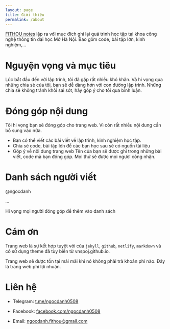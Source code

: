 ```yaml
---
layout: page
title: Giới thiệu
permalink: /about
---
```


[FITHOU notes](https://fithou.netlify.app/) lập ra với mục đích ghi lại quá trình học tập tại khoa công nghệ thông tin đại học Mở Hà Nội. Bao gồm code, bài tập lớn, kinh nghiệm,...


# Nguyện vọng và mục tiêu
Lúc bắt đầu đến với lập trình, tôi đã gặp rất nhiều khó khăn. Và hi vọng qua những chia sẻ của tôi, bạn sẽ dễ dàng hơn với con đường lập trình. Những chia sẻ không tránh khỏi sai sót, hãy góp ý cho tôi qua bình luận. 


# Đóng góp nội dung
Tôi hi vọng bạn sẽ đóng góp cho trang web. Vì còn rất nhiều nội dung cần bổ sung vào nữa.
* Bạn có thể viết các bài viết về lập trình, kinh nghiệm học tập.
* Chia sẻ code, bài tập lớn để các bạn học sau sẽ có nguồn tài liệu
* Góp ý về nội dung trang web
Tên của bạn sẽ được ghi trong những bài viết, code mà bạn đóng góp. Mọi thứ sẽ được mọi người công nhận.


# Danh sách người viết
@ngocdanh

...

Hi vọng mọi người đóng góp để thêm vào danh sách


# Cám ơn
Trang web là sự kết hợp tuyệt vời của `jekyll`, `github`, `netlify`, `markdown` và có sử dụng theme đã tùy biến từ vnspoj.github.io. 

Trang web sẽ được tồn tại mãi mãi khi nó không phải trả khoản phí nào. Đây là trang web phi lợi nhuận.

# Liên hệ

* Telegram: <a href="//t.me/ngocdanh0508" target="_blank">t.me/ngocdanh0508<a>

* Facebook: <a href="//facebook.com/ngocdanh0508" target="_blank">facebook.com/ngocdanh0508<a>

* Email: <a href="mailto:ngocdanh.fithou@gmail.com" target="_blank">ngocdanh.fithou@gmail.com<a>